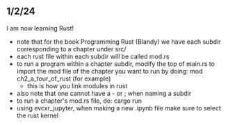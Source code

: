 ## 1/2/24

I am now learning Rust!

- note that for the book Programming Rust (Blandy) we have each subdir corresponding to a chapter under src/
- each rust file within each subdir will be called mod.rs
- to run a program within a chapter subdir, modify the top of main.rs to import the mod file of the chapter you want to run by doing: mod ch2_a_tour_of_rust (for example)
  - this is how you link modules in rust
- also note that one cannot have a - or ; when naming a subdir
- to run a chapter's mod.rs file, do: cargo run
- using evcxr_jupyter, when making a new .ipynb file make sure to select the rust kernel
